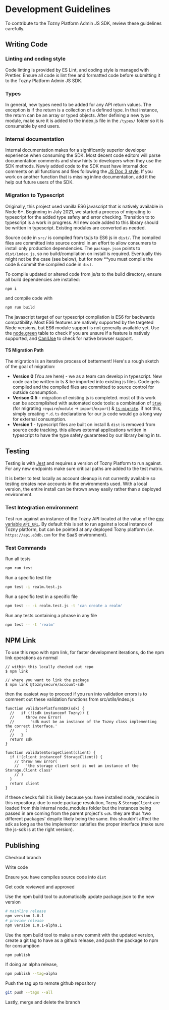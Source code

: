 # Development Guidelines

To contribute to the Tozny Platform Admin JS SDK, review these guidelines carefully.

## Writing Code

### Linting and coding style

Code linting is provided by ES Lint, and coding style is managed with Prettier. Ensure all code is lint free and formatted code before submitting it to the Tozny Platform Admin JS SDK.

### Types

In general, new types need to be added for any API return values. The exception is if the return is a collection of a defined type. In that instance, the return can be an array or typed objects. After defining a new type module, make sure it is added to the index.js file in the `/types/` folder so it is consumable by end users.

### Internal documentation

Internal documentation makes for a significantly superior developer experience when consuming the SDK. Most decent code editors will parse documentation comments and show hints to developers when they use the SDK methods. Newly added code to the SDK must have internal doc comments on all functions and files following the [JS Doc 3 style](https://devdocs.io/jsdoc/). If you work on another function that is missing inline documentation, add it the help out future users of the SDK.

### Migration to Typescript

Originally, this project used vanilla ES6 javascript that is natively available in Node 6+. Beginning in July 2021, we started a process of migrating to typescript for the added type safety and error checking. Transition to to typescript is a work in progress. All new code added to this library should be written in typescript. Existing modules are converted as needed.

Source code in `src/` is compiled from ts/js to ES6 js in `dist/`. The compiled files are committed into source control in an effort to allow consumers to install only production dependencies. The `package.json` points to `dist/index.js`, so no build/compilation on install is required. Eventually this might not be the case (see below), but for now **you must compile the code & commit the compiled code in `dist`.

To compile updated or altered code from js/ts to the build directory, ensure all build dependencies are installed:
```sh
npm i
```
and compile code with
```sh
npm run build
```

The javascript target of our typescript compilation is ES6 for backwards compatibility. Most ES6 features are natively supported by the targeted Node versions, but ES6 module support is not generally available yet. Use the [node.green](https://node.green/) table to check if you are unsure if a feature is natively supported, and [CanIUse](https://caniuse.com/) to check for native browser support.


#### TS Migration Path
The migration is an iterative process of betterment! Here's a rough sketch of the goal of migration:

* **Version 0** (You are here) - we as a team can develop in typescript. New code can be written in ts & be imported into existing js files. Code gets compiled and the compiled files are committed to source control for outside consumption.
* **Verison 0.5** - migration of existing js is completed. most of this work can be accomplished with automated code tools: a combination of [`5to6`](https://github.com/5to6/5to6-codemod) (for migrating `require`/`module` -> `import`/`export`) & [`ts-migrate`](https://github.com/airbnb/ts-migrate). if not this, simply creating `*.d.ts` declarations for our js code would go a long way for external consumption.
* **Version 1** - typescript files are built on install & `dist` is removed from source code tracking. this allows external applications written in typescript to have the type safety guaranteed by our library being in ts.

## Testing

Testing is with [Jest](https://jestjs.io/) and requires a version of Tozny Platform to run against. For any new endpoints make sure critical paths are added to the test matrix.

It is better to test locally as account cleanup is not currently available so testing creates new accounts in the environments used. With a local version, the entire install can be thrown away easily rather than a deployed environment.

### Test Integration environment

Test run against an instance of the Tozny API located at the value of the [env variable `API_URL`](./.env). By default this is set to run against a local instance of Tozny platform, but can be pointed at any deployed Tozny platform (i.e. `https://api.e3db.com` for the SaaS environment).

### Test Commands

Run all tests

```bash
npm run test
```

Run a specific test file

```bash
npm test -i realm.test.js
```

Run a specific test in a specific file

```bash
npm test -- -i realm.test.js -t 'can create a realm'
```

Run any tests containing a phrase in any file

```bash
npm test -- -t 'realm'
```

## NPM Link

To use this repo with npm link, for faster development iterations, do the npm link operations as normal

```
// within this locally checked out repo
$ npm link

// where you want to link the package
$ npm link @toznysecure/account-sdk
```

then the easiest way to proceed if you run into validation errors is to comment out these validation functions from src/utils/index.js

```
function validatePlatformSDK(sdk) {
  //   if (!(sdk instanceof Tozny)) {
  //     throw new Error(
  //       'sdk must be an instance of the Tozny class implementing the correct interface.'
  //     )
  //   }
  return sdk
}

function validateStorageClient(client) {
  if (!(client instanceof StorageClient)) {
    // throw new Error(
    //   'the storage client sent is not an instance of the Storage.Client class'
    // )
  }
  return client
}
```

if these checks fail it is likely because you have installed node_modules in this repository. due to node package resolution, `Tozny` & `StorageClient` are loaded from this internal node_modules folder but the instances being passed in are coming from the parent project's `sdk`. they are thus 'two different packages' despite likely being the same. this shouldn't affect the sdk as long as the the implementor satisfies the proper interface (make sure the js-sdk is at the right version).

## Publishing

Checkout branch

Write code

Ensure you have compiles source code into `dist`

Get code reviewed and approved

Use the npm build tool to automatically update package.json to the new version

```bash
# mainline release
npm version 1.0.1
# preview release
npm version 1.0.1-alpha.1
```

Use the npm build tool to make a new commit with the updated version, create a git tag to have as a github release, and push the package to npm for consumption

```bash
npm publish
```

If doing an alpha release,

```bash
npm publish --tag=alpha
```

Push the tag up to remote github repository

```bash
git push --tags --all
```

Lastly, merge and delete the branch
